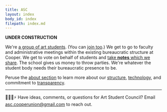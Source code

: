 ```yaml
---
title: ASC
layout: index
body_id: index
filepath: index.md
---
```


**UNDER CONSTRUCTION**

We're [a group of art students](/people). (You can [join too](mailto:cuartcouncil@gmail.com?subject=Joining%20Art%20Student%20Council).) We get to go to faculty and administrative meetings within the existing bureaucratic structure at Cooper. We get to vote on behalf of students and [take **notes** which we share](/notes). The school gives us money to throw parties. We're whatever the student body needs their bureaucratic presence to be.

Peruse the [about section](/about) to learn more about our [structure](/about/committees), [technology](/about/this-site), and commitment to [transparency](/about/transparency).

***

🙇💭📨⚡ Have ideas, comments, or questions for Art Student Council? Email <a href="mailto:asc.cooperunion@gmail.com">asc.cooperunion@gmail.com</a> to reach out.
